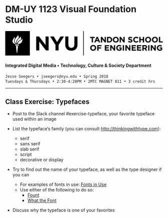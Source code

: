 # DM-UY 1123 Visual Foundation Studio
![NYU](nyu_soe_logo.png)
#### Integrated Digital Media • Technology, Culture & Society Department 
    Jesse Seegers • jseegers@nyu.edu • Spring 2018 
    Tuesdays & Thursdays • 2:30-4:20PM • 2MTC MAGNET 811 • 3 credit hrs
---

## Class Exercise: Typefaces

* Post to the Slack channel #exercise-typeface, your favorite typeface used within an image

* List the typeface’s family (you can consult http://thinkingwithtype.com):
  * serif
  * sans serif
  * slab serif
  * script
  * decorative or display

* Try to find out the name of your typeface, as well as the type designer if you can
  * For examples of fonts in use: [Fonts in Use](http://fontsinuse.com/)
  * Use either of the following to do so: 
     * [Fount](http://fount.artequalswork.com)
     * [What the Font](http://new.myfonts.com/WhatTheFont/)

* Discuss why the typeface is one of your favorites

